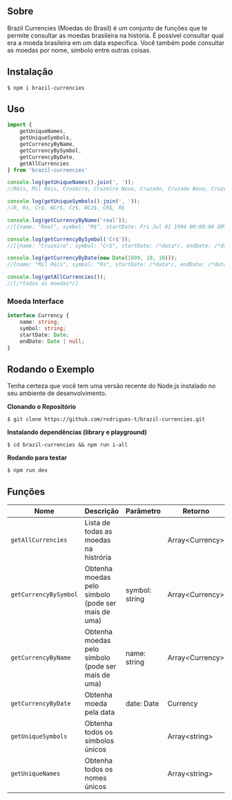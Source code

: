 ## Sobre

Brazil Currencies (Moedas do Brasil) é um conjunto de funções que te permite consultar as moedas brasileira na história. É possível consultar qual era a moeda brasileira em um data específica. Você também pode consultar as moedas por nome, símbolo entre outras coisas.

## Instalação
```
$ npm i brazil-currencies
```

## Uso
```javascript
import {
    getUniqueNames, 
    getUniqueSymbols, 
    getCurrencyByName, 
    getCurrencyBySymbol, 
    getCurrencyByDate, 
    getAllCurrencies
} from 'brazil-currencies'

console.log(getUniqueNames().join(', '));
//Réis, Mil Réis, Cruzeiro, Cruzeiro Novo, Cruzado, Cruzado Novo, Cruzeiro Real, Real

console.log(getUniqueSymbols().join(', '));
//R, Rs, Cr$, NCr$, Cz$, NCz$, CR$, R$

console.log(getCurrencyByName('real'));
//[{name: "Real", symbol: "R$", startDate: Fri Jul 01 1994 00:00:00 GMT-0300 (Horário Padrão de Brasília), endDate: null}]

console.log(getCurrencyBySymbol('Cr$'));
//[{name: "Cruzeiro", symbol: "Cr$", startDate: /*data*/, endDate: /*data*/}, {/*obj2*/}, {/*obj3*/}]

console.log(getCurrencyByDate(new Date(1899, 10, 10)));
//{name: "Mil Réis", symbol: "Rs", startDate: /*data*/, endDate: /*data*/}

console.log(getAllCurrencies());
//[/*todas as moedas*/]
```
### Moeda Interface
```typescript
interface Currency {
    name: string;
    symbol: string;
    startDate: Date;
    endDate: Date | null;
}
```

## Rodando o Exemplo
Tenha certeza que você tem uma versão recente do Node.js instalado no seu ambiente de desenvolvimento.

**Clonando o Repositório**
```
$ git clone https://github.com/rodrigues-t/brazil-currencies.git
```

**Instalando dependências (library e playground)**
```
$ cd brazil-currencies && npm run i-all
```

**Rodando para testar**
```
$ npm run dev
```
## Funções

| Nome                  |Descrição                                           | Parâmetro      | Retorno            |
|-----------------------|----------------------------------------------------|----------------|--------------------|
| `getAllCurrencies`    | Lista de todas as moedas na histrória              |                | Array&lt;Currency> |
| `getCurrencyBySymbol` | Obtenha moedas pelo símbolo (pode ser mais de uma) | symbol: string | Array&lt;Currency> |
| `getCurrencyByName`   | Obtenha moedas pelo símbolo (pode ser mais de uma) | name: string   | Array&lt;Currency> |
| `getCurrencyByDate`   | Obtenha moeda pela data                            | date: Date     | Currency           |
| `getUniqueSymbols`    | Obtenha todos os símbolos únicos                   |                | Array&lt;string>   |
| `getUniqueNames`      | Obtenha todos os nomes únicos                      |                | Array&lt;string>   |
